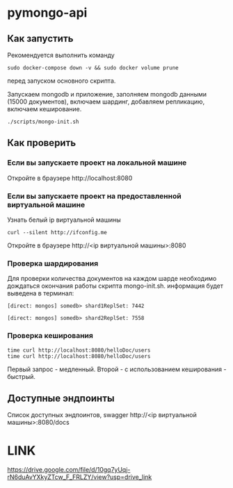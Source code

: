 # pymongo-api

## Как запустить



Pекомендуется выполнить команду 
```shell
sudo docker-compose down -v && sudo docker volume prune
```
перед запуском основного скрипта.


Запускаем mongodb и приложение, заполняем mongodb данными (15000 документов), 
включаем шардинг, добавляем репликацию, включаем кеширование.

```shell
./scripts/mongo-init.sh
```

## Как проверить

### Если вы запускаете проект на локальной машине

Откройте в браузере http://localhost:8080

### Если вы запускаете проект на предоставленной виртуальной машине

Узнать белый ip виртуальной машины

```shell
curl --silent http://ifconfig.me
```

Откройте в браузере http://<ip виртуальной машины>:8080

### Проверка шардирования

Для проверки количества документов на каждом шарде необходимо дождаться окончания работы скрипта mongo-init.sh. 
информация будет выведена в терминал:

```shell
[direct: mongos] somedb> shard1ReplSet: 7442

[direct: mongos] somedb> shard2ReplSet: 7558
```

### Проверка кеширования 

```shell
time curl http://localhost:8080/helloDoc/users
time curl http://localhost:8080/helloDoc/users
```

Первый запрос - медленный. Второй - с использованием кеширования - быстрый.

## Доступные эндпоинты

Список доступных эндпоинтов, swagger http://<ip виртуальной машины>:8080/docs


# LINK

https://drive.google.com/file/d/10gq7yUqj-rN6duAvYXkyZTcw_F_FRLZY/view?usp=drive_link

